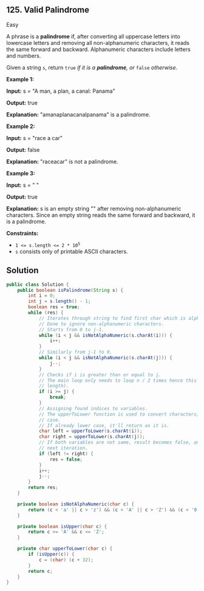 ## 125\. Valid Palindrome

Easy

A phrase is a **palindrome** if, after converting all uppercase letters into lowercase letters and removing all non-alphanumeric characters, it reads the same forward and backward. Alphanumeric characters include letters and numbers.

Given a string `s`, return `true` _if it is a **palindrome**, or_ `false` _otherwise_.

**Example 1:**

**Input:** s = "A man, a plan, a canal: Panama"

**Output:** true

**Explanation:** "amanaplanacanalpanama" is a palindrome. 

**Example 2:**

**Input:** s = "race a car"

**Output:** false

**Explanation:** "raceacar" is not a palindrome. 

**Example 3:**

**Input:** s = " "

**Output:** true

**Explanation:** s is an empty string "" after removing non-alphanumeric characters. Since an empty string reads the same forward and backward, it is a palindrome. 

**Constraints:**

*   <code>1 <= s.length <= 2 * 10<sup>5</sup></code>
*   `s` consists only of printable ASCII characters.

## Solution

```java
public class Solution {
    public boolean isPalindrome(String s) {
        int i = 0;
        int j = s.length() - 1;
        boolean res = true;
        while (res) {
            // Iterates through string to find first char which is alphanumeric.
            // Done to ignore non-alphanumeric characters.
            // Starts from 0 to j-1.
            while (i < j && isNotAlphaNumeric(s.charAt(i))) {
                i++;
            }
            // Similarly from j-1 to 0.
            while (i < j && isNotAlphaNumeric(s.charAt(j))) {
                j--;
            }
            // Checks if i is greater than or equal to j.
            // The main loop only needs to loop n / 2 times hence this condition (where n is string
            // length).
            if (i >= j) {
                break;
            }
            // Assigning found indices to variables.
            // The upperToLower function is used to convert characters, if upper case, to lower
            // case.
            // If already lower case, it'll return as it is.
            char left = upperToLower(s.charAt(i));
            char right = upperToLower(s.charAt(j));
            // If both variables are not same, result becomes false, and breaks out of the loop at
            // next iteration.
            if (left != right) {
                res = false;
            }
            i++;
            j--;
        }
        return res;
    }

    private boolean isNotAlphaNumeric(char c) {
        return (c < 'a' || c > 'z') && (c < 'A' || c > 'Z') && (c < '0' || c > '9');
    }

    private boolean isUpper(char c) {
        return c >= 'A' && c <= 'Z';
    }

    private char upperToLower(char c) {
        if (isUpper(c)) {
            c = (char) (c + 32);
        }
        return c;
    }
}
```